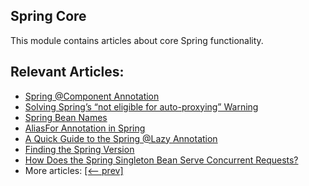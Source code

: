 ## Spring Core

This module contains articles about core Spring functionality.

## Relevant Articles:

- [Spring @Component Annotation](https://www.baeldung.com/spring-component-annotation)
- [Solving Spring’s “not eligible for auto-proxying” Warning](https://www.baeldung.com/spring-not-eligible-for-auto-proxying)
- [Spring Bean Names](https://www.baeldung.com/spring-bean-names)
- [AliasFor Annotation in Spring](https://www.baeldung.com/spring-aliasfor-annotation)
- [A Quick Guide to the Spring @Lazy Annotation](https://www.baeldung.com/spring-lazy-annotation)
- [Finding the Spring Version](https://www.baeldung.com/spring-find-version)
- [How Does the Spring Singleton Bean Serve Concurrent Requests?](https://www.baeldung.com/spring-singleton-concurrent-requests)
- More articles: [[<-- prev]](../spring-core-4)
